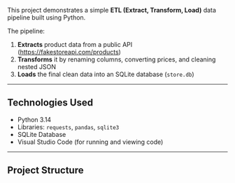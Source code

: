 This project demonstrates a simple **ETL (Extract, Transform, Load)** data pipeline built using Python.

The pipeline:
1. **Extracts** product data from a public API (https://fakestoreapi.com/products)
2. **Transforms** it by renaming columns, converting prices, and cleaning nested JSON
3. **Loads** the final clean data into an SQLite database (`store.db`)

---

##  Technologies Used
- Python 3.14
- Libraries: `requests`, `pandas`, `sqlite3`
- SQLite Database
- Visual Studio Code (for running and viewing code)

---

##  Project Structure

